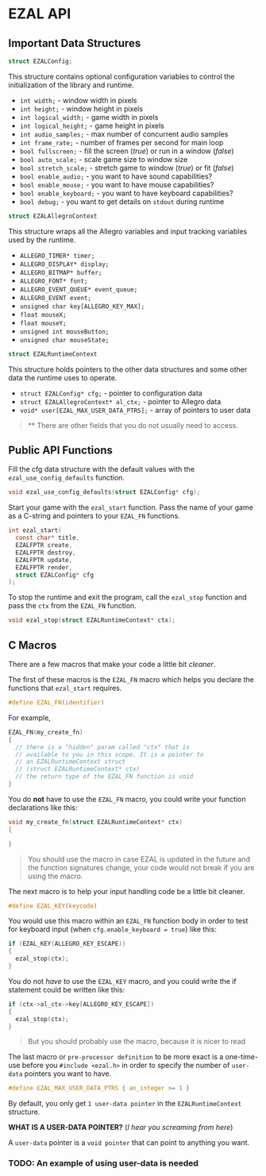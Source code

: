# EZAL API

## Important Data Structures

```c
struct EZALConfig;
```
This structure contains optional configuration variables to control the initialization of the library and runtime.

+ `int width;` - window width in pixels
+ `int height;` - window height in pixels
+ `int logical_width;` - game width in pixels
+ `int logical_height;` - game height in pixels
+ `int audio_samples;` - max number of concurrent audio samples
+ `int frame_rate;` - number of frames per second for main loop
+ `bool fullscreen;` - fill the screen (*true*) or run in a window (*false*)
+ `bool auto_scale;` - scale game size to window size
+ `bool stretch_scale;` - stretch game to window (*true*) or fit (*false*)
+ `bool enable_audio;` - you want to have sound capabilities?
+ `bool enable_mouse;` - you want to have mouse capabilities?
+ `bool enable_keyboard;` - you want to have keyboard capabilities?
+ `bool debug;` - you want to get details on `stdout` during runtime

```c
struct EZALAllegroContext
```
This structure wraps all the Allegro variables and input tracking variables used by the runtime.

+ `ALLEGRO_TIMER* timer;`
+ `ALLEGRO_DISPLAY* display;`
+ `ALLEGRO_BITMAP* buffer;`
+ `ALLEGRO_FONT* font;`
+ `ALLEGRO_EVENT_QUEUE* event_queue;`
+ `ALLEGRO_EVENT event;`
+ `unsigned char key[ALLEGRO_KEY_MAX];`
+ `float mouseX;`
+ `float mouseY;`
+ `unsigned int mouseButton;`
+ `unsigned char mouseState;`

```c
struct EZALRuntimeContext
```
This structure holds pointers to the other data structures and some other data the runtime uses to operate.

+ `struct EZALConfig* cfg;` - pointer to configuration data
+ `struct EZALAllegroContext* al_ctx;` - pointer to Allegro data
+ `void* user[EZAL_MAX_USER_DATA_PTRS];` - array of pointers to user data
> \*\* There are other fields that you do not usually need to access.

## Public API Functions

Fill the cfg data structure with the default values with the `ezal_use_config_defaults` function.
```c
void ezal_use_config_defaults(struct EZALConfig* cfg);
```

Start your game with the `ezal_start` function. Pass the name of your game as a C-string and pointers to your `EZAL_FN` functions.

```c
int ezal_start(
  const char* title,
  EZALFPTR create,
  EZALFPTR destroy,
  EZALFPTR update,
  EZALFPTR render,
  struct EZALConfig* cfg
);
```

To stop the runtime and exit the program, call the `ezal_stop` function and pass the `ctx` from the `EZAL_FN` function.

```c
void ezal_stop(struct EZALRuntimeContext* ctx);
```

## C Macros
There are a few macros that make your code a little bit *cleaner*.

The first of these macros is the `EZAL_FN` macro which helps you declare the functions that `ezal_start` requires.
```c
#define EZAL_FN(identifier)
```

For example,
```c
EZAL_FN(my_create_fn)
{
  // there is a "hidden" param called "ctx" that is
  // available to you in this scope. It is a pointer to
  // an EZALRuntimeContext struct
  // (struct EZALRuntimeContext* ctx)
  // the return type of the EZAL_FN function is void
}
```

You do **not** have to use the `EZAL_FN` macro, you could write your function declarations like this:

```c
void my_create_fn(struct EZALRuntimeContext* ctx)
{

}
```
> You should use the macro in case EZAL is updated in the future and the function signatures change, your code would not break if you are using the macro.

The next macro is to help your input handling code be a little bit cleaner.
```c
#define EZAL_KEY(keycode)
```

You would use this macro within an `EZAL_FN` function body in order to test for keyboard input (when `cfg.enable_keyboard = true`) like this:

```c
if (EZAL_KEY(ALLEGRO_KEY_ESCAPE))
{
  ezal_stop(ctx);
}
```

You do not *have* to use the `EZAL_KEY` macro, and you could write the if statement could be written like this:

```c
if (ctx->al_ctx->key[ALLEGRO_KEY_ESCAPE])
{
  ezal_stop(ctx);
}
```
> But you should probably use the macro, because it is nicer to read

The last macro or `pre-processor definition` to be more exact is a one-time-use before you `#include <ezal.h>` in order to specify the number of `user-data` pointers you want to have.
```c
#define EZAL_MAX_USER_DATA_PTRS { an_integer >= 1 }
```

By default, you only get `1 user-data pointer` in the `EZALRuntimeContext` structure.

**WHAT IS A USER-DATA POINTER?** (*I hear you screaming from here*)

A `user-data` pointer is a `void pointer` that can point to anything you want.

### TODO: An example of using user-data is needed
